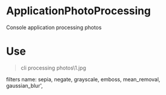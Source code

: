 # ApplicationPhotoProcessing
Console application processing photos

# Use
> cli processing photos\1.jpg <filterName>

filters name:
sepia,
negate,
grayscale,
emboss,
mean_removal,
gaussian_blur',
